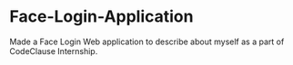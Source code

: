 # Face-Login-Application
Made a Face Login Web application to describe about myself as a part of CodeClause Internship.
